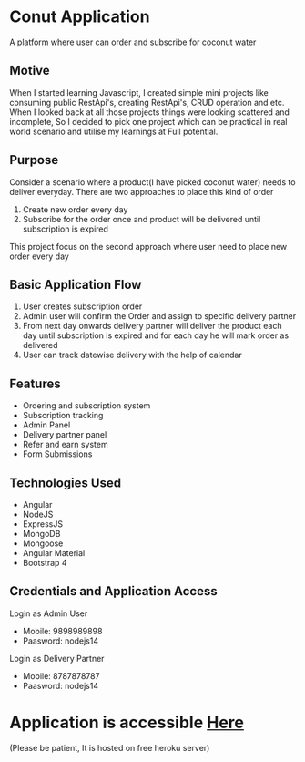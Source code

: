 # Conut Application
A platform where user can order and subscribe for coconut water

## Motive
When I started learning Javascript, I created simple mini projects like consuming public RestApi's, creating RestApi's, CRUD operation and etc. When I looked back at all those projects things were looking scattered and incomplete, So I decided to pick one project which can be practical in real world scenario and utilise my learnings at Full potential. 

## Purpose
Consider a scenario where a product(I have picked coconut water) needs to deliver everyday.
There are two approaches to place this kind of order 
1) Create new order every day 
2) Subscribe for the order once and product will be delivered until subscription is expired

This project focus on the second approach where user need to place new order every day

## Basic Application Flow

1)  User creates subscription order
2)  Admin user will confirm the Order and assign to specific delivery partner
3)  From next day onwards delivery partner will deliver the product each day until subscription is expired and for each day he will mark order as delivered
4)  User can track datewise delivery with the help of calendar 
 
## Features
  * Ordering and subscription system
  * Subscription tracking
  * Admin Panel
  * Delivery partner panel
  * Refer and earn system
  * Form Submissions

## Technologies Used
  * Angular
  * NodeJS
  * ExpressJS
  * MongoDB
  * Mongoose
  * Angular Material
  * Bootstrap 4

## Credentials and Application Access

Login as Admin User
  * Mobile: 9898989898
  * Paasword: nodejs14

Login as Delivery Partner
  * Mobile: 8787878787
  * Paasword: nodejs14

# Application is accessible [Here](https://pawan-conut.herokuapp.com/)
(Please be patient, It is hosted on free heroku server)


<!--- ### This video will walk you through the application

[![IMAGE ALT TEXT HERE](https://lh3.googleusercontent.com/z6Sl4j9zQ88oUKNy0G3PAMiVwy8DzQLh_ygyvBXv0zVNUZ_wQPN_n7EAR2By3dhoUpX7kTpaHjRPni1MHwKpaBJbpNqdEsHZsH4q)](https://www.youtube.com/watch?v=YOUTUBE_VIDEO_ID_HERE)

---> 

